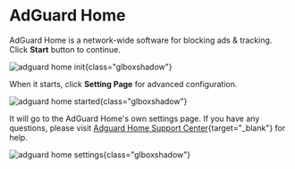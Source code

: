 # AdGuard Home

AdGuard Home is a network-wide software for blocking ads & tracking. Click **Start** button to continue.

![adguard home init](https://static.gl-inet.com/docs/en/4/tutorials/adguardhome/adguardhome_init.png){class="glboxshadow"}

When it starts, click **Setting Page** for advanced configuration.

![adguard home started](https://static.gl-inet.com/docs/en/4/tutorials/adguardhome/adguardhome_started.png){class="glboxshadow"}

It will go to the AdGuard Home's own settings page. If you have any questions, please visit [Adguard Home Support Center](https://adguard.com/en/support.html){target="_blank"} for help.

![adguard home settings](https://static.gl-inet.com/docs/en/4/tutorials/adguardhome/adguardhome_settings.png){class="glboxshadow"}
